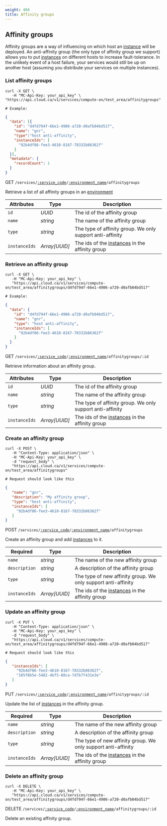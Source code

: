 ```yaml
---
weight: 404
title: Affinity groups
---
```


## Affinity groups

Affinity groups are a way of influencing on which host an [instance](#instances) will be deployed. An anti-affinity group (the only type of affinity group we support) allows you to put [instances](#instances) on different hosts to increase fault-tolerance. In the unlikely event of a host failure, your services would still be up on another host (assuming you distribute your services on multiple instances).

### List affinity groups

```shell
curl -X GET \
   -H "MC-Api-Key: your_api_key" \
"https://api.cloud.ca/v1/services/compute-on/test_area/affinitygroups"

# Example:
```

```json
{
  "data": [{
    "id": "d4fd794f-66e1-4906-a720-d0afb04bd517",
    "name": "gnr",
    "type":"host anti-affinity",
    "instanceIds": [
      "92b4df86-fee3-4610-8167-78332b86362f"
    ]
  }],
  "metadata": {
    "recordCount": 1
  }
}
```

<span class="method">GET</span> <code>/services/<a href="#service-connections">:service_code</a>/<a href="#environments">:environment_name</a>/affinitygroups</code>

Retrieve a list of all affinity groups in an [environment](#environments)

Attributes | Type | Description
---------- | ---- | ------------
`id` | *UUID* | The id of the affinity group
`name` | *string* | The name of the affinity group
`type` | *string* | The type of affinity group. We only support anti-affinity
`instanceIds` | *Array[UUID]* | The ids of the [instances](#instances) in the affinity group

### Retrieve an affinity group

```shell
curl -X GET \
   -H "MC-Api-Key: your_api_key" \
   "https://api.cloud.ca/v1/services/compute-on/test_area/affinitygroups/d4fd794f-66e1-4906-a720-d0afb04bd517"

# Example:
```

```json
{
  "data": {
    "id": "d4fd794f-66e1-4906-a720-d0afb04bd517",
    "name": "gnr",
    "type": "host anti-affinity",
    "instanceIds": [
      "92b4df86-fee3-4610-8167-78332b86362f"
    ]
  }
}
```

<span class="method">GET</span> <code>/services/<a href="#service-connections">:service_code</a>/<a href="#environments">:environment_name</a>/affinitygroups/:id</code>

Retrieve information about an affinity group.

Attributes | Type | Description
---------- | ---- | ------------
`id` | *UUID* | The id of the affinity group
`name` | *string* | The name of the affinity group
`type` | *string* | The type of affinity group. We only support anti-affinity
`instanceIds` | *Array[UUID]* | The ids of the [instances](#instances) in the affinity group

### Create an affinity group

```shell
curl -X POST \
   -H "Content-Type: application/json" \
   -H "MC-Api-Key: your_api_key" \
   -d "request_body" \
   "https://api.cloud.ca/v1/services/compute-on/test_area/affinitygroups"

# Request should look like this
```

```json
{
   "name": "gnr",
   "description": "My affinity group",
   "type": "host anti-affinity",
   "instanceIds": [
     "92b4df86-fee3-4610-8167-78332b86362f"
   ]
}
```

<span class="method">POST</span> <code>/services/<a href="#service-connections">:service_code</a>/<a href="#environments">:environment_name</a>/affinitygroups</code>

Create an affinity group and add [instances](#instances) to it.

Required | Type | Description
-------- | ---- | ------------
`name` | *string* | The name of the new affinity group
`description` | *string* | A description of the affinity group
`type` | *string* | The type of new affinity group. We only support anti-affinity
`instanceIds` | *Array[UUID]* | The ids of the [instances](#instances) in the affinity group

### Update an affinity group

```shell
curl -X PUT \
   -H "Content-Type: application/json" \
   -H "MC-Api-Key: your_api_key" \
   -d "request_body" \
   "https://api.cloud.ca/v1/services/compute-on/test_area/affinitygroups/d4fd794f-66e1-4906-a720-d0afb04bd517"

# Request should look like this
```

```json
{
   "instanceIds": [
     "92b4df86-fee3-4610-8167-78332b86362f",
     "105f8b5e-5482-4bf5-88ca-7d7b7f431e3e"
   ]
}
```

<span class="method">PUT</span> <code>/services/<a href="#service-connections">:service_code</a>/<a href="#environments">:environment_name</a>/affinitygroups/:id</code>

Update the list of [instances](#instances) in the affinity group.

Required | Type | Description
-------- | ---- | ------------
`name` | *string* | The name of the new affinity group
`description` | *string* | A description of the affinity group
`type` | *string* | The type of new affinity group. We only support anti-affinity
`instanceIds` | *Array[UUID]* | The ids of the [instances](#instances) in the affinity group

### Delete an affinity group

```shell
curl -X DELETE \
   -H "MC-Api-Key: your_api_key" \
   "https://api.cloud.ca/v1/services/compute-on/test_area/affinitygroups/d4fd794f-66e1-4906-a720-d0afb04bd517"
```

<span class="method">DELETE</span> <code>/services/<a href="#service-connections">:service_code</a>/<a href="#environments">:environment_name</a>/affinitygroups/:id</code>

Delete an existing affinity group.
